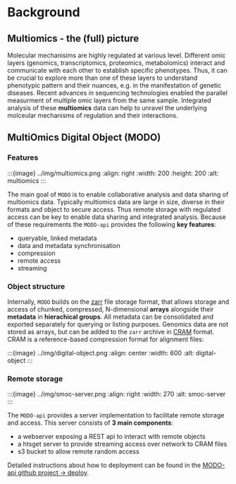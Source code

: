 # Background

## Multiomics - the (full) picture

Molecular mechanisims are highly regulated at various level. Different omic layers (genomics, transcriptomics, proteomics, metabolomics) interact and communicate with each other to establish specific phenotypes. Thus, it can be crucial to explore more than one of these layers to understand phenotypic pattern and their nuances, e.g. in the manifestation of genetic diseases. Recent advances in sequencing technologies enabled the parallel measurment of multiple omic layers from the same sample. Integrated analysis of these __multiomics__ data can help to unravel the underlying molceular mechanisms of regulation and their interactions.

## MultiOmics Digital Object (MODO)

### Features

:::{image} ../img/multiomics.png
   :align: right
   :width: 200
   :height: 200
   :alt: multiomics
:::

The main goal of `MODO` is to enable collaborative analysis and data sharing of multiomics data. Typically multiomics data are large in size, diverse in their formats and object to secure access. Thus remote storage with regulated access can be key to enable data sharing and integrated analysis.
Because of these requirements the `MODO-api` provides the following __key features__:

- queryable, linked metadata
- data and metadata synchronisation
- compression
- remote access
- streaming

### Object structure

Internally, `MODO` builds on the [zarr](https://zarr.readthedocs.io/en/stable/index.html) file storage format, that allows storage and access of chunked, compressed, N-dimensional __arrays__ alongside their __metadata__ in __hierachical groups__. All metadata can be consolidated and exported separately for querying or listing purposes. Genomics data are not stored as arrays, but can be added to the `zarr` archive in [CRAM](https://samtools.github.io/hts-specs/CRAMv3.pdf) format. CRAM is a reference-based compression format for alignment files:

:::{image} ../img/digital-object.png
   :align: center
   :width: 600
   :alt: digital-object
:::

### Remote storage

:::{image} ../img/smoc-server.png
   :align: right
   :width: 270
   :alt: smoc-server
:::

The `MODO-api` provides a server implementation to facilitate remote storage and access. This server consists of __3 main components__:
- a webserver exposing a REST api to interact with remote objects
- a htsget server to provide streaming access over network to CRAM files
- s3 bucket to allow remote random access

Detailed instructions about how to deployment can be found in the [MODO-api github project -> deploy](https://github.com/sdsc-ordes/modo-api/tree/main/deploy).
